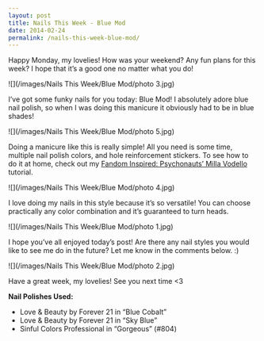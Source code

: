```yaml
---
layout: post
title: Nails This Week - Blue Mod
date: 2014-02-24
permalink: /nails-this-week-blue-mod/
---
```

Happy Monday, my lovelies! How was your weekend? Any fun plans for this week? I hope that it’s a good one no matter what you do!

![](/images/Nails This Week/Blue Mod/photo 3.jpg)

I’ve got some funky nails for you today: Blue Mod! I absolutely adore blue nail polish, so when I was doing this manicure it obviously had to be in blue shades!

![](/images/Nails This Week/Blue Mod/photo 5.jpg)

Doing a manicure like this is really simple! All you need is some time, multiple nail polish colors, and hole reinforcement stickers. To see how to do it at home, check out my [Fandom Inspired: Psychonauts’ Milla Vodello](http://nailsfornickels.com/fandom-inspired-psychonauts-milla-vodello/) tutorial.

![](/images/Nails This Week/Blue Mod/photo 4.jpg)

I love doing my nails in this style because it’s so versatile! You can choose practically any color combination and it’s guaranteed to turn heads.

![](/images/Nails This Week/Blue Mod/photo 1.jpg)

I hope you’ve all enjoyed today’s post! Are there any nail styles you would like to see me do in the future? Let me know in the comments below. :)

![](/images/Nails This Week/Blue Mod/photo 2.jpg)

Have a great week, my lovelies! See you next time <3

**Nail Polishes Used:**

- Love & Beauty by Forever 21 in “Blue Cobalt”
- Love & Beauty by Forever 21 in “Sky Blue”
- Sinful Colors Professional in “Gorgeous” (#804)